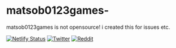 # matsob0123games-
matsob0123games is not opensource! i created this for issues etc.


[![Netlify Status](https://api.netlify.com/api/v1/badges/b1c57097-5dac-4bd8-973d-a7b85557e733/deploy-status)](https://app.netlify.com/sites/matsob0123games/deploys) [![Twitter](https://matsob0123games.tk/images/tvo.png)](https://twitter.com/matsob0123games)  [![Reddit](https://matsob0123games.tk/images/reddit.svg)](https://www.reddit.com/r/matsob0123games/) 

 
